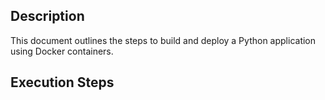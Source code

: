 ## Description

This document outlines the steps to build and deploy a Python application using Docker containers.

## Execution Steps

